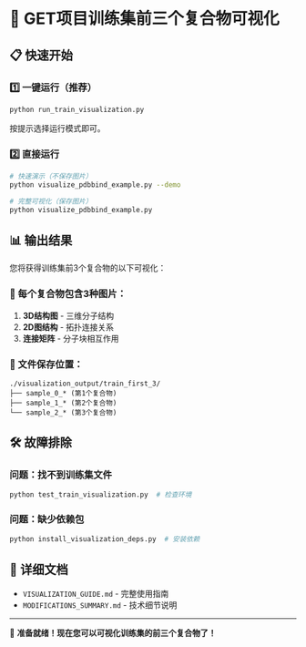 # 🎯 GET项目训练集前三个复合物可视化

## 📋 快速开始

### 1️⃣ 一键运行（推荐）
```bash
python run_train_visualization.py
```
按提示选择运行模式即可。

### 2️⃣ 直接运行
```bash
# 快速演示（不保存图片）
python visualize_pdbbind_example.py --demo

# 完整可视化（保存图片）
python visualize_pdbbind_example.py
```

## 📊 输出结果

您将获得训练集前3个复合物的以下可视化：

### 🔬 每个复合物包含3种图片：
1. **3D结构图** - 三维分子结构
2. **2D图结构** - 拓扑连接关系
3. **连接矩阵** - 分子块相互作用

### 📁 文件保存位置：
```
./visualization_output/train_first_3/
├── sample_0_* (第1个复合物)
├── sample_1_* (第2个复合物)
└── sample_2_* (第3个复合物)
```

## 🛠️ 故障排除

### 问题：找不到训练集文件
```bash
python test_train_visualization.py  # 检查环境
```

### 问题：缺少依赖包
```bash
python install_visualization_deps.py  # 安装依赖
```

## 📖 详细文档

- `VISUALIZATION_GUIDE.md` - 完整使用指南
- `MODIFICATIONS_SUMMARY.md` - 技术细节说明

---
🎉 **准备就绪！现在您可以可视化训练集的前三个复合物了！**
